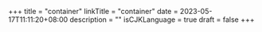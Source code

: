 +++
title = "container"
linkTitle = "container"
date = 2023-05-17T11:11:20+08:00
description = ""
isCJKLanguage = true
draft = false
+++